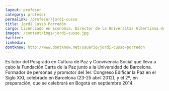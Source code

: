 ```yaml
---
layout: profesor
category: profesor
permalink: /profesor/jordi-cusso
title: Jordi Cussó Porredón
cargo: Licenciado en Economía. Director de la Universitas Albertiana de Barcelona y presidente de la Fundación Carta de la Paz dirigida a la ONU.
imagen: /content/imgs/jordi-cusso.jpg
twitter:
linkedin:
dontknow: http://www.dontknow.net/usuario/jordi-cusso-porredon
---
```

Es tutor del Posgrado en Cultura de Paz y Convivencia Social que lleva a cabo la Fundación Carta de la Paz junto a la Universidad de Barcelona.
Formador de personas y promotor del 1er. Congreso Edificar la Paz en el Siglo XXI, celebrado en Barcelona (23-25 abril 2012), y el 2º, en preparación, que se celebrará en Bogotá en septiembre 2014.
